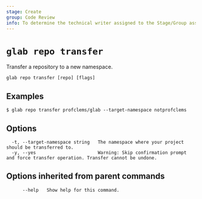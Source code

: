 ```yaml
---
stage: Create
group: Code Review
info: To determine the technical writer assigned to the Stage/Group associated with this page, see https://about.gitlab.com/handbook/product/ux/technical-writing/#assignments
---
```


<!--
This documentation is auto generated by a script.
Please do not edit this file directly. Run `make gen-docs` instead.
-->

# `glab repo transfer`

Transfer a repository to a new namespace.

```plaintext
glab repo transfer [repo] [flags]
```

## Examples

```console
$ glab repo transfer profclems/glab --target-namespace notprofclems

```

## Options

```plaintext
  -t, --target-namespace string   The namespace where your project should be transferred to.
  -y, --yes                       Warning: Skip confirmation prompt and force transfer operation. Transfer cannot be undone.
```

## Options inherited from parent commands

```plaintext
      --help   Show help for this command.
```
